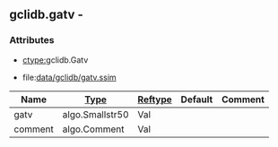 ## gclidb.gatv -


### Attributes
<a href="#attributes"></a>
* [ctype:](/txt/ssimdb/dmmeta/ctype.md)gclidb.Gatv

* file:[data/gclidb/gatv.ssim](/data/gclidb/gatv.ssim)

|Name|[Type](/txt/ssimdb/dmmeta/ctype.md)|[Reftype](/txt/ssimdb/dmmeta/reftype.md)|Default|Comment|
|---|---|---|---|---|
|gatv|algo.Smallstr50|Val|
|comment|algo.Comment|Val|

